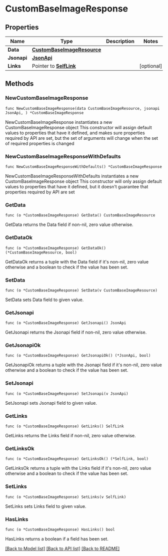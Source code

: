 # CustomBaseImageResponse

## Properties

Name | Type | Description | Notes
------------ | ------------- | ------------- | -------------
**Data** | [**CustomBaseImageResource**](CustomBaseImageResource.md) |  | 
**Jsonapi** | [**JsonApi**](JsonApi.md) |  | 
**Links** | Pointer to [**SelfLink**](SelfLink.md) |  | [optional] 

## Methods

### NewCustomBaseImageResponse

`func NewCustomBaseImageResponse(data CustomBaseImageResource, jsonapi JsonApi, ) *CustomBaseImageResponse`

NewCustomBaseImageResponse instantiates a new CustomBaseImageResponse object
This constructor will assign default values to properties that have it defined,
and makes sure properties required by API are set, but the set of arguments
will change when the set of required properties is changed

### NewCustomBaseImageResponseWithDefaults

`func NewCustomBaseImageResponseWithDefaults() *CustomBaseImageResponse`

NewCustomBaseImageResponseWithDefaults instantiates a new CustomBaseImageResponse object
This constructor will only assign default values to properties that have it defined,
but it doesn't guarantee that properties required by API are set

### GetData

`func (o *CustomBaseImageResponse) GetData() CustomBaseImageResource`

GetData returns the Data field if non-nil, zero value otherwise.

### GetDataOk

`func (o *CustomBaseImageResponse) GetDataOk() (*CustomBaseImageResource, bool)`

GetDataOk returns a tuple with the Data field if it's non-nil, zero value otherwise
and a boolean to check if the value has been set.

### SetData

`func (o *CustomBaseImageResponse) SetData(v CustomBaseImageResource)`

SetData sets Data field to given value.


### GetJsonapi

`func (o *CustomBaseImageResponse) GetJsonapi() JsonApi`

GetJsonapi returns the Jsonapi field if non-nil, zero value otherwise.

### GetJsonapiOk

`func (o *CustomBaseImageResponse) GetJsonapiOk() (*JsonApi, bool)`

GetJsonapiOk returns a tuple with the Jsonapi field if it's non-nil, zero value otherwise
and a boolean to check if the value has been set.

### SetJsonapi

`func (o *CustomBaseImageResponse) SetJsonapi(v JsonApi)`

SetJsonapi sets Jsonapi field to given value.


### GetLinks

`func (o *CustomBaseImageResponse) GetLinks() SelfLink`

GetLinks returns the Links field if non-nil, zero value otherwise.

### GetLinksOk

`func (o *CustomBaseImageResponse) GetLinksOk() (*SelfLink, bool)`

GetLinksOk returns a tuple with the Links field if it's non-nil, zero value otherwise
and a boolean to check if the value has been set.

### SetLinks

`func (o *CustomBaseImageResponse) SetLinks(v SelfLink)`

SetLinks sets Links field to given value.

### HasLinks

`func (o *CustomBaseImageResponse) HasLinks() bool`

HasLinks returns a boolean if a field has been set.


[[Back to Model list]](../README.md#documentation-for-models) [[Back to API list]](../README.md#documentation-for-api-endpoints) [[Back to README]](../README.md)


